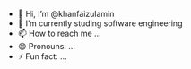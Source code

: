 - 👋 Hi, I’m @khanfaizulamin
- 🌱 I’m currently studing software engineering
- 📫 How to reach me ...
- 😄 Pronouns: ...
- ⚡ Fun fact: ...

<!---
khanfaizulamin/khanfaizulamin is a ✨ special ✨ repository because its `README.md` (this file) appears on your GitHub profile.
You can click the Preview link to take a look at your changes.
--->
